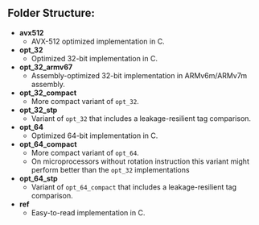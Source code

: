 Folder Structure:
-----------------

* **avx512**
  * AVX-512 optimized implementation in C.
* **opt_32**
  * Optimized 32-bit implementation in C.
* **opt_32_armv67**
  * Assembly-optimized 32-bit implementation in ARMv6m/ARMv7m assembly.
* **opt_32_compact**
  * More compact variant of `opt_32`.
* **opt_32_stp**
  * Variant of `opt_32` that includes a leakage-resilient tag comparison.
* **opt_64**
  * Optimized 64-bit implementation in C.
* **opt_64_compact**
  * More compact variant of `opt_64`.
  * On microprocessors without rotation instruction this variant might perform better than the `opt_32` implementations
* **opt_64_stp**
  * Variant of `opt_64_compact` that includes a leakage-resilient tag comparison.
* **ref**
  * Easy-to-read implementation in C.

